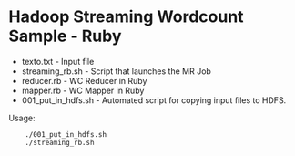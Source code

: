 Hadoop Streaming Wordcount Sample - Ruby
=======================================

* texto.txt - Input file
* streaming_rb.sh - Script that launches the MR Job
* reducer.rb - WC Reducer in Ruby
* mapper.rb - WC Mapper in Ruby
* 001_put_in_hdfs.sh - Automated script for copying input files to HDFS.

Usage:
    
        ./001_put_in_hdfs.sh
        ./streaming_rb.sh

